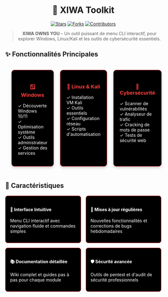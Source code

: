 <div align="center">

# 🧠 XIWA Toolkit

[![Stars](https://img.shields.io/github/stars/dryzer0dev/cyber-starter-pack?style=for-the-badge&logo=github&color=red&logoColor=white)](https://github.com/DryZer0Dev/XIWA/stargazers)
[![Forks](https://img.shields.io/github/forks/dryzer0dev/cyber-starter-pack?style=for-the-badge&logo=github&color=red&logoColor=white)](https://github.com/DryZer0Dev/XIWA/network/members)
[![Contributors](https://img.shields.io/github/contributors/dryzer0dev/cyber-starter-pack?style=for-the-badge&logo=github&color=red&logoColor=white)](https://github.com/DryZer0Dev/XIWA/graphs/contributors)

> **XIWA OWNS YOU** – Un outil puissant de menu CLI interactif, pour explorer Windows, Linux/Kali et les outils de cybersécurité essentiels.

</div>

## ✨ Fonctionnalités Principales

<div align="center">
<div class="grid-container" style="display: grid; grid-template-columns: repeat(3, 1fr); gap: 20px; padding: 20px;">

<div class="card" style="background: #000000; border-radius: 10px; padding: 20px; box-shadow: 0 4px 8px rgba(0,0,0,0.2); border: 1px solid #ff3e3e;">
  <h3 style="color: #ff3e3e;">🪟 Windows</h3>
  <ul style="text-align: left; list-style: none; padding-left: 0; color: #fff;">
    <li>✓ Découverte Windows 10/11</li>
    <li>✓ Optimisation système</li>
    <li>✓ Outils administrateur</li>
    <li>✓ Gestion des services</li>
  </ul>
</div>

<div class="card" style="background: #000000; border-radius: 10px; padding: 20px; box-shadow: 0 4px 8px rgba(0,0,0,0.2); border: 1px solid #ff3e3e;">
  <h3 style="color: #ff3e3e;">🐧 Linux & Kali</h3>
  <ul style="text-align: left; list-style: none; padding-left: 0; color: #fff;">
    <li>✓ Installation VM Kali</li>
    <li>✓ Outils essentiels</li>
    <li>✓ Configuration réseau</li>
    <li>✓ Scripts d'automatisation</li>
  </ul>
</div>

<div class="card" style="background: #000000; border-radius: 10px; padding: 20px; box-shadow: 0 4px 8px rgba(0,0,0,0.2); border: 1px solid #ff3e3e;">
  <h3 style="color: #ff3e3e;">🔐 Cybersécurité</h3>
  <ul style="text-align: left; list-style: none; padding-left: 0; color: #fff;">
    <li>✓ Scanner de vulnérabilités</li>
    <li>✓ Analyseur de trafic</li>
    <li>✓ Cracking de mots de passe</li>
    <li>✓ Tests de sécurité web</li>
  </ul>
</div>

</div>
</div>

## 🌟 Caractéristiques

<div class="features-grid" style="display: grid; grid-template-columns: repeat(2, 1fr); gap: 15px; margin: 20px 0;">

<div class="feature" style="background: #000000; padding: 15px; border-radius: 8px; border: 1px solid #ff3e3e; color: #fff;">
  <h4>🚀 Interface Intuitive</h4>
  <p>Menu CLI interactif avec navigation fluide et commandes simples</p>
</div>

<div class="feature" style="background: #000000; padding: 15px; border-radius: 8px; border: 1px solid #ff3e3e; color: #fff;">
  <h4>🔄 Mises à jour régulières</h4>
  <p>Nouvelles fonctionnalités et corrections de bugs hebdomadaires</p>
</div>

<div class="feature" style="background: #000000; padding: 15px; border-radius: 8px; border: 1px solid #ff3e3e; color: #fff;">
  <h4>📚 Documentation détaillée</h4>
  <p>Wiki complet et guides pas à pas pour chaque module</p>
</div>

<div class="feature" style="background: #000000; padding: 15px; border-radius: 8px; border: 1px solid #ff3e3e; color: #fff;">
  <h4>🛡️ Sécurité avancée</h4>
  <p>Outils de pentest et d'audit de sécurité professionnels</p>
</div>

</div>